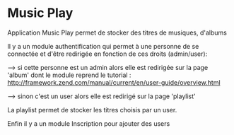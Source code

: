 Music Play 
=======================

Application Music Play permet de stocker des titres de musiques, d'albums

Il y a un module authentification qui permet à une personne de se connectée 
et d'être redirigée en  fonction de ces droits (admin/user):

 --> si cette personne est un admin alors elle est redirigée sur la page 'album' dont le
module reprend le tutorial : http://framework.zend.com/manual/current/en/user-guide/overview.html


--> sinon c'est un user alors elle est redirigé sur la page 'playlist'

La playlist permet de stocker les titres choisis par un user.

Enfin il y a un module Inscription pour ajouter des users
